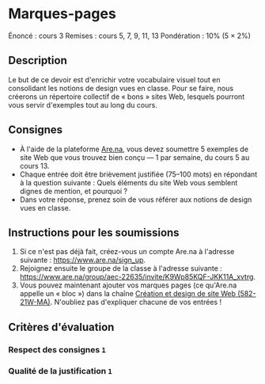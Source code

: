 # Marques-pages

Énoncé : cours 3
Remises : cours 5, 7, 9, 11, 13
Pondération : 10% (5 × 2%)

## Description

Le but de ce devoir est d'enrichir votre vocabulaire visuel tout en consolidant les notions de design vues en classe. Pour se faire, nous créerons un répertoire collectif de « bons » sites Web, lesquels pourront vous servir d'exemples tout au long du cours.

## Consignes

- À l'aide de la plateforme [Are.na](https://www.are.na), vous devez soumettre 5 exemples de site Web que vous trouvez bien conçu — 1 par semaine, du cours 5 au cours 13. 
- Chaque entrée doit être brièvement justifiée (75–100 mots) en répondant à la question suivante : Quels éléments du site Web vous semblent dignes de mention, et pourquoi ? 
- Dans votre réponse, prenez soin de vous référer aux notions de design vues en classe.

## Instructions pour les soumissions

1. Si ce n'est pas déjà fait, créez-vous un compte Are.na à l'adresse suivante : https://www.are.na/sign_up.
2.  Rejoignez ensuite le groupe de la classe à l'adresse suivante : https://www.are.na/group/aec-22635/invite/K9Wp85KQF-JKK11A_xvtrg.
3. Vous pouvez maintenant ajouter vos marques pages (ce qu'Are.na appelle un « bloc ») dans la chaîne [Création et design de site Web (582-21W-MA)](https://www.are.na/aec-22635/creation-et-design-de-site-web-22635). N'oubliez pas d'expliquer chacune de vos entrées !

## Critères d'évaluation

### Respect des consignes `1`

### Qualité de la justification `1`
